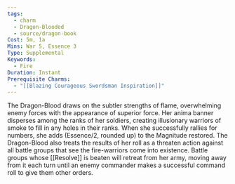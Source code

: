 ```yaml
---
tags:
  - charm
  - Dragon-Blooded
  - source/dragon-book
Cost: 5m, 1a
Mins: War 5, Essence 3
Type: Supplemental
Keywords:
  - Fire
Duration: Instant
Prerequisite Charms:
  - "[[Blazing Courageous Swordsman Inspiration]]"
---
```

The Dragon-Blood draws on the subtler strengths of flame, overwhelming enemy forces with the appearance of superior force. Her anima banner disperses among the ranks of her soldiers, creating illusionary warriors of smoke to fill in any holes in their ranks. When she successfully rallies for numbers, she adds (Essence/2, rounded up) to the Magnitude restored. The Dragon-Blood also treats the results of her roll as a threaten action against all battle groups that see the fire-warriors come into existence. Battle groups whose [[Resolve]] is beaten will retreat from her army, moving away from it each turn until an enemy commander makes a successful command roll to give them other orders.